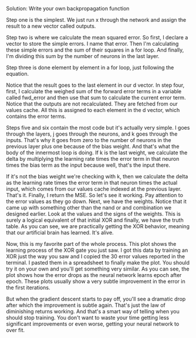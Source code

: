 Solution: Write your own backpropagation function

Step one is the simplest. We just run x through the network and assign the result to a new vector called outputs.

Step two is where we calculate the mean squared error. So first, I declare a vector to store the simple errors. I name that error. Then I'm calculating these simple errors and the sum of their squares in a for loop. And finally, I'm dividing this sum by the number of neurons in the last layer. 

Step three is done element by element in a for loop, just following the equation. 

Notice that the result goes to the last element in our d vector. In step four, first, I calculate the weighed sum of the forward error terms in a variable called fwd_error and then use that sum to calculate the current error term. Notice that the outputs are not recalculated. They are fetched from our values cache. All this is assigned to each element in the d vector, which contains the error terms. 

Steps five and six contain the most code but it's actually very simple. I goes through the layers, j goes through the neurons, and k goes through the inputs. That's why it goes from zero to the number of neurons in the previous layer plus one because of the bias weight. And that's what the body of the innermost loop is doing. If k is the last weight, we calculate the delta by multiplying the learning rate times the error term in that neuron times the bias term as the input because well, that's the input there. 

If it's not the bias weight we're checking with k, then we calculate the delta as the learning rate times the error term in that neuron times the actual input, which comes from our values cache indexed at the previous layer. That's it. Finally, I return the MSE. So let's see it working. Pay attention to the error values as they go down. Next, we have the weights. Notice that it came up with something other than the nand or and combination we designed earlier. Look at the values and the signs of the weights. This is surely a logical equivalent of that initial XOR and finally, we have the truth table. As you can see, we are practically getting the XOR behavior, meaning that our artificial brain has learned. It's alive. 

Now, this is my favorite part of the whole process. This plot shows the learning process of the XOR gate you just saw. I got this data by training an XOR just the way you saw and I copied the 30 error values reported in the terminal. I pasted them in a spreadsheet to finally make the plot. You should try it on your own and you'll get something very similar. As you can see, the plot shows how the error drops as the neural network learns epoch after epoch. These plots usually show a very subtle improvement in the error in the first iterations. 

But when the gradient descent starts to pay off, you'll see a dramatic drop after which the improvement is subtle again. That's just the law of diminishing returns working. And that's a smart way of telling when you should stop training. You don't want to waste your time getting less significant improvements or even worse, getting your neural network to over fit.